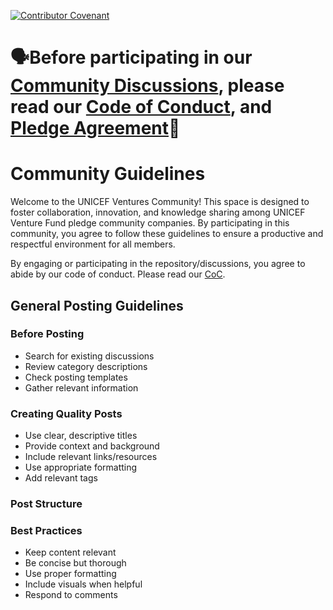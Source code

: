 [![Contributor Covenant](https://img.shields.io/badge/Contributor%20Covenant-2.1-4baaaa.svg)](CODE_OF_CONDUCT.md)

# 🗣️Before participating in our [Community Discussions](https://github.com/UNICEF-Ventures/Community/discussions), please read our [Code of Conduct](https://github.com/UNICEF-Ventures/VF-Alumni-Pledge/blob/main/CODE_OF_CONDUCT.md), and [Pledge Agreement](https://github.com/UNICEF-Ventures/VF-Alumni-Pledge/blob/main/Pledge%20Agreement.md)💬

# Community Guidelines
Welcome to the UNICEF Ventures Community! This space is designed to foster collaboration, innovation, and knowledge sharing among UNICEF Venture Fund pledge community companies. By participating in this community, you agree to follow these guidelines to ensure a productive and respectful environment for all members.

By engaging or participating in the repository/discussions, you agree to abide by our code of conduct. Please read our [CoC]().

## General Posting Guidelines

### Before Posting
* Search for existing discussions
* Review category descriptions
* Check posting templates
* Gather relevant information

### Creating Quality Posts
* Use clear, descriptive titles
* Provide context and background
* Include relevant links/resources
* Use appropriate formatting
* Add relevant tags

### Post Structure


### Best Practices
* Keep content relevant
* Be concise but thorough
* Use proper formatting
* Include visuals when helpful
* Respond to comments
